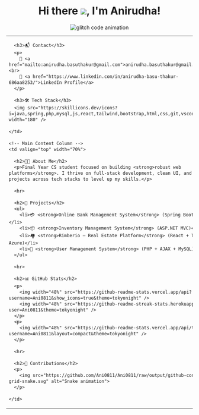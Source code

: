 <h1 align="center">
  Hi there <img src="https://media.giphy.com/media/hvRJCLFzcasrR4ia7z/giphy.gif" width="35">, I'm Anirudha!
</h1>

<p align="center">
  <img src="https://media.giphy.com/media/qgQUggAC3Pfv687qPC/giphy.gif" width="600" alt="glitch code animation">
</p>

<table>
  <tr>
    <!-- Sidebar Column -->
    <td width="30%" valign="top">

      <h3>📬 Contact</h3>
      <p>
        📧 <a href="mailto:anirudha.basuthakur@gmail.com">anirudha.basuthakur@gmail.com</a><br>
        💼 <a href="https://www.linkedin.com/in/anirudha-basu-thakur-686aa8253/">LinkedIn Profile</a>
      </p>

      <h3>🛠️ Tech Stack</h3>
      <img src="https://skillicons.dev/icons?i=java,spring,php,mysql,js,react,tailwind,bootstrap,html,css,git,vscode,eclipse" width="180" />

    </td>

    <!-- Main Content Column -->
    <td valign="top" width="70%">

      <h2>👨‍🎓 About Me</h2>
      <p>Final Year CS student focused on building <strong>robust web platforms</strong>. I thrive on full-stack development, clean UI, and reusing projects across tech stacks to level up my skills.</p>

      <hr>

      <h2>🔭 Projects</h2>
      <ul>
        <li>💳 <strong>Online Bank Management System</strong> (Spring Boot + MySQL)</li>
        <li>📦 <strong>Inventory Management System</strong> (ASP.NET MVC)</li>
        <li>🏘️ <strong>Rimberio – Real Estate Platform</strong> (React + Tailwind + Azure)</li>
        <li>👥 <strong>User Management System</strong> (PHP + AJAX + MySQL)</li>
      </ul>

      <hr>

      <h2>📊 GitHub Stats</h2>
      <p>
        <img width="48%" src="https://github-readme-stats.vercel.app/api?username=Ani0811&show_icons=true&theme=tokyonight" />
        <img width="48%" src="https://github-readme-streak-stats.herokuapp.com/?user=Ani0811&theme=tokyonight" />
      </p>
      <p>
        <img width="48%" src="https://github-readme-stats.vercel.app/api/top-langs/?username=Ani0811&layout=compact&theme=tokyonight" />
      </p>

      <hr>

      <h2>🐍 Contributions</h2>
      <p>
        <img src="https://github.com/Ani0811/Ani0811/raw/output/github-contribution-grid-snake.svg" alt="Snake animation">
      </p>

    </td>
  </tr>
</table>
